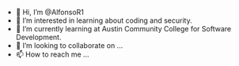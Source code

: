 - 👋 Hi, I’m @AlfonsoR1
- 👀 I’m interested in learning about coding and security. 
- 🌱 I’m currently learning at Austin Community College for Software Development.
- 💞️ I’m looking to collaborate on ...
- 📫 How to reach me ...

<!---
AlfonsoR1/AlfonsoR1 is a ✨ special ✨ repository because its `README.md` (this file) appears on your GitHub profile.
You can click the Preview link to take a look at your changes.
--->
